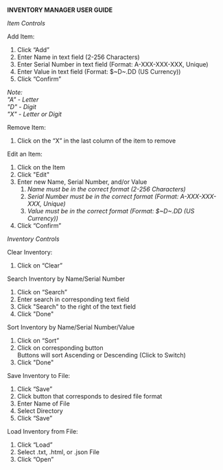**INVENTORY MANAGER USER GUIDE**

*Item Controls*

Add Item:
1. Click “Add”
2. Enter Name in text field (2-256 Characters)
3. Enter Serial Number in text field (Format: A-XXX-XXX-XXX, Unique)
4. Enter Value in text field (Format: $\~D~.DD (US Currency))
5. Click “Confirm”

*Note:*
\
*"A" - Letter*
\
*"D" - Digit*
\
*"X" - Letter or Digit*

Remove Item:
1. Click on the “X” in the last column of the item to remove

Edit an Item:
1. Click on the Item
2. Click "Edit"
3. Enter new Name, Serial Number, and/or Value
   1. *Name must be in the correct format (2-256 Characters)*
   2. *Serial Number must be in the correct format (Format: A-XXX-XXX-XXX, Unique)*
   3. *Value must be in the correct format (Format: $\~D~.DD (US Currency))*
4. Click “Confirm”

*Inventory Controls*

Clear Inventory:
1. Click on “Clear”

Search Inventory by Name/Serial Number
1. Click on “Search”
2. Enter search in corresponding text field
3. Click "Search" to the right of the text field
4. Click "Done"

Sort Inventory by Name/Serial Number/Value
1. Click on “Sort”
2. Click on corresponding button
\
Buttons will sort Ascending or Descending (Click to Switch)
3. Click "Done"

Save Inventory to File:
1. Click “Save”
2. Click button that corresponds to desired file format
3. Enter Name of File
4. Select Directory
5. Click “Save”

Load Inventory from File:
1. Click “Load”
2. Select .txt, .html, or .json File
3. Click “Open”